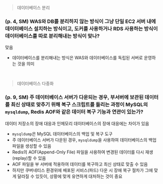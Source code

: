 > 데이터베이스 분리

### (p. 4, SM) WAS와 DB를 분리하지 않는 방식이 그냥 단일 EC2 서버 내에 데이터베이스 설치하는 방식이고, 도커를 사용하거나 RDS 사용하는 방식이 데이터베이스를 따로 분리해내는 방식이 맞나?

맞음

-   데이터베이스를 분리해내는 방식은 WAS와 데이터베이스를 독립된 서버로 운영하는 것을 의미

<br/>

> 데이터베이스 다중화

### (p. 9, SM) 주 데이터베이스 서버가 다운되는 경우, 부서버에 보관된 데이터를 최신 상태로 맞추기 위해 복구 스크립트를 돌리는 과정이 MySQL의 `mysqldump`, Redis AOF와 같은 데이터 복구 기능과 연관이 있는가?

데이터 저장소의 장애 대응과 인메모리 데이터베이스의 장애 대응에는 차이가 있음

-   `mysqldump`은 MySQL 데이터베이스의 백업 및 복구 도구
-   주 데이터베이스 서버가 다운된 경우, `mysqldump`을 사용하여 데이터베이스의 백업 파일을 생성할 수 있음
-   Redis의 AOF(Append-Only File) 파일을 사용하여 변경된 데이터를 다시 재생(replay)할 수 있음
-   AOF 파일을 부 서버에 적용하여 데이터를 복구하고 최신 상태로 맞출 수 있음
-   하지만 쿠버네티스 환경위에 배포된 서비스(파드) 다운 시 장애 복구 절차가 그에 맞게 달라질 수 있듯이, 상황에 맞게 유연하게 대처하는 것이 중요
